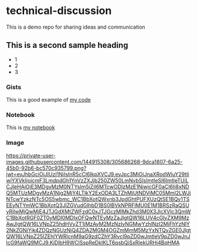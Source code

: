 # technical-discussion
This is a demo repo for sharing ideas and communication

## This is a second sample heading

* 1
* 2
* 3

### Gists

This is a good example of [my code](https://gist.github.com/AananditKanwar/25a37b3a0067da36a20dcbb4df9c24a0)

### Notebook

This is [my notebook](https://colab.research.google.com/github/AananditKanwar/technical-discussion/blob/main/Duke1w2.ipynb)

### Image

https://private-user-images.githubusercontent.com/144915308/305686268-9dca1807-6a25-45b0-92b6-bc570c935799.png?jwt=eyJhbGciOiJIUzI1NiIsInR5cCI6IkpXVCJ9.eyJpc3MiOiJnaXRodWIuY29tIiwiYXVkIjoicmF3LmdpdGh1YnVzZXJjb250ZW50LmNvbSIsImtleSI6ImtleTUiLCJleHAiOjE3MDgyMzM0NTYsIm5iZiI6MTcwODIzMzE1NiwicGF0aCI6Ii8xNDQ5MTUzMDgvMzA1Njg2MjY4LTlkY2ExODA3LTZhMjUtNDViMC05MmI2LWJjNTcwYzkzNTc5OS5wbmc_WC1BbXotQWxnb3JpdGhtPUFXUzQtSE1BQy1TSEEyNTYmWC1BbXotQ3JlZGVudGlhbD1BS0lBVkNPRFlMU0E1M1BRSzRaQSUyRjIwMjQwMjE4JTJGdXMtZWFzdC0xJTJGczMlMkZhd3M0X3JlcXVlc3QmWC1BbXotRGF0ZT0yMDI0MDIxOFQwNTEyMzZaJlgtQW16LUV4cGlyZXM9MzAwJlgtQW16LVNpZ25hdHVyZT1jMzAyM2MzNzIyNGMwYzhlNzI2MjFhYzNlY2NkZGNiYjk4ZDQzNGUzNjQ4ZDA2MGM4OGZmMmM5MzYxNTQyZGE0JlgtQW16LVNpZ25lZEhlYWRlcnM9aG9zdCZhY3Rvcl9pZD0wJmtleV9pZD0wJnJlcG9faWQ9MCJ9.KjDlbH9WClSspReDkIKLT6qsbQiSxRlekURHi4BqHMA
